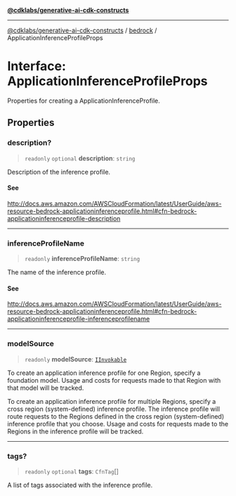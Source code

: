 [**@cdklabs/generative-ai-cdk-constructs**](../../../README.md)

***

[@cdklabs/generative-ai-cdk-constructs](../../../README.md) / [bedrock](../README.md) / ApplicationInferenceProfileProps

# Interface: ApplicationInferenceProfileProps

Properties for creating a ApplicationInferenceProfile.

## Properties

### description?

> `readonly` `optional` **description**: `string`

Description of the inference profile.

#### See

http://docs.aws.amazon.com/AWSCloudFormation/latest/UserGuide/aws-resource-bedrock-applicationinferenceprofile.html#cfn-bedrock-applicationinferenceprofile-description

***

### inferenceProfileName

> `readonly` **inferenceProfileName**: `string`

The name of the inference profile.

#### See

http://docs.aws.amazon.com/AWSCloudFormation/latest/UserGuide/aws-resource-bedrock-applicationinferenceprofile.html#cfn-bedrock-applicationinferenceprofile-inferenceprofilename

***

### modelSource

> `readonly` **modelSource**: [`IInvokable`](IInvokable.md)

To create an application inference profile for one Region, specify a foundation model.
Usage and costs for requests made to that Region with that model will be tracked.

To create an application inference profile for multiple Regions,
specify a cross region (system-defined) inference profile.
The inference profile will route requests to the Regions defined in
the cross region (system-defined) inference profile that you choose.
Usage and costs for requests made to the Regions in the inference profile will be tracked.

***

### tags?

> `readonly` `optional` **tags**: `CfnTag`[]

A list of tags associated with the inference profile.
